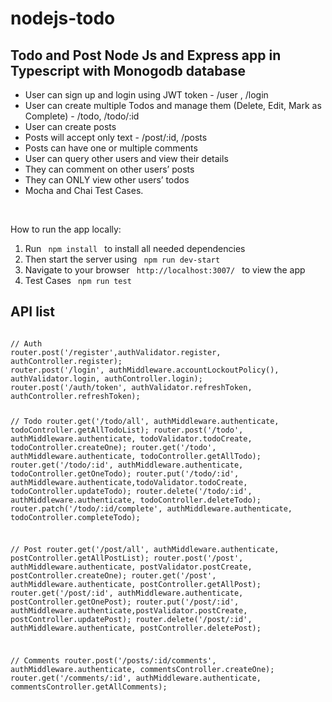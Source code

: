 # nodejs-todo

<h2> Todo and Post Node Js and Express app in Typescript with Monogodb database</h2>

<ul>
<li>User can sign up and login using JWT token - /user , /login </li>
<li>User can create multiple Todos and manage them (Delete, Edit, Mark as Complete) - /todo, /todo/:id</li>
<li>User can create posts</li>
<li>Posts will accept only text -  /post/:id, /posts</li>
<li>Posts can have one or multiple comments</li>
<li>User can query other users and view their details</li>
<li>They can comment on other users’ posts</li>
<li>They can ONLY view other users’ todos</li>
<li>Mocha and Chai Test Cases.</li>
</ul>

<br>

<p> How to run the app locally: </p>

<ol>
<li> Run <code> npm install </code> to install all needed dependencies </li>

<li> Then start the server using <code> npm run dev-start </code> </li>

<li> Navigate to your browser <code> http://localhost:3007/ </code> to view the app </li>

<li> Test Cases <code> npm run test </code> </li>
</ol>

<h2>API list</h2>

<code>
// Auth
router.post('/register',authValidator.register, authController.register);
router.post('/login', authMiddleware.accountLockoutPolicy(), authValidator.login, authController.login);
router.post('/auth/token', authValidator.refreshToken, authController.refreshToken);

// Todo
router.get('/todo/all', authMiddleware.authenticate, todoController.getAllTodoList);
router.post('/todo', authMiddleware.authenticate, todoValidator.todoCreate, todoController.createOne);
router.get('/todo', authMiddleware.authenticate,  todoController.getAllTodo);
router.get('/todo/:id', authMiddleware.authenticate,  todoController.getOneTodo);
router.put('/todo/:id', authMiddleware.authenticate,todoValidator.todoCreate,  todoController.updateTodo);
router.delete('/todo/:id', authMiddleware.authenticate,  todoController.deleteTodo);
router.patch('/todo/:id/complete', authMiddleware.authenticate,  todoController.completeTodo);

// Post
router.get('/post/all', authMiddleware.authenticate, postController.getAllPostList);
router.post('/post', authMiddleware.authenticate, postValidator.postCreate, postController.createOne);
router.get('/post', authMiddleware.authenticate,  postController.getAllPost);
router.get('/post/:id', authMiddleware.authenticate,  postController.getOnePost);
router.put('/post/:id', authMiddleware.authenticate,postValidator.postCreate,  postController.updatePost);
router.delete('/post/:id', authMiddleware.authenticate,  postController.deletePost);

// Comments
router.post('/posts/:id/comments', authMiddleware.authenticate, commentsController.createOne);
router.get('/comments/:id', authMiddleware.authenticate,  commentsController.getAllComments);

</code>

